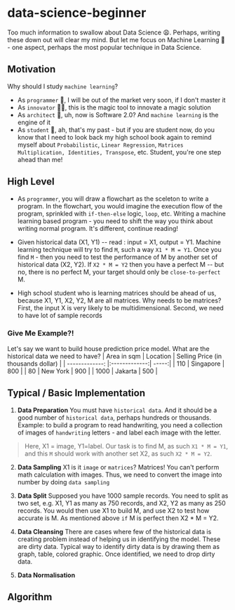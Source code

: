 # data-science-beginner
Too much information to swallow about Data Science :weary:. Perhaps, writing these down out will clear my mind. But let me focus on Machine Learning :slot_machine: - one aspect, perhaps the most popular technique in Data Science.

## Motivation
Why should I study `machine learning`?
* As `programmer` :older_woman:, I will be out of the market very soon, if I don't master it
* As `innovator` :man_with_turban:, this is the magic tool to innovate a magic solution
* As `architect` :construction_worker:, uh, now is Software 2.0? And `machine learning` is the engine of it
* As `student` :girl:, ah, that's my past - but if you are student now, do you know that I need to look back my high school book again to remind myself about `Probabilistic`, `Linear Regression`, `Matrices Multiplication, Identities, Transpose`, etc. Student, you're one step ahead than me!

## High Level
* As `programmer`, you will draw a flowchart as the sceleton to write a program. In the flowchart, you would imagine the execution flow of the program, sprinkled with `if-then-else` logic, `loop`, etc. Writing a machine learning based program - you need to shift the way you think about writing normal program. It's different, continue reading!

* Given historical data (X1, Y1) -- read : input = X1, output = Y1. Machine learning technique will try to find `M`, such a way `X1 * M = Y1`. Once you find `M` - then you need to test the performance of M by another set of historical data (X2, Y2). If `X2 * M = Y2` then you have a perfect M -- but no, there is no perfect M, your target should only be `close-to-perfect` M.

* High school student who is learning matrices should be ahead of us, because X1, Y1, X2, Y2, M are all matrices. Why needs to be matrices? First, the input X is very likely to be multidimensional. Second, we need to have lot of sample records

### Give Me Example?!
Let's say we want to build house prediction price model.
What are the historical data we need to have?
| Area in sqm   | Location      | Selling Price (in thousands dollar)  |
| -------------: |:-------------:| -----:|
| 110      | Singapore | 800 |
| 80      | New York      |   900 |
| 1000 | Jakarta      |    500 |

## Typical / Basic Implementation

1. **Data Preparation** You must have `historical data`. And it should be a good number of `historical data`, perhaps hundreds or thousands. Example: to build a program to read handwriting, you need a collection of images of `handwriting` letters - and label each image with the letter. 

> Here, X1 = image, Y1=label. Our task is to find M, as such `X1 * M = Y1`, and this `M` should work with another set X2, as such `X2 * M = Y2`. 

2. **Data Sampling** X1 is it `image` or `matrices`? Matrices! You can't perform math calculation with images. Thus, we need to convert the image into number by doing `data sampling`

3. **Data Split** Supposed you have 1000 sample records. You need to split as two set, e.g. X1, Y1 as many as 750 records, and X2, Y2 as many as 250 records. You would then use X1 to build M, and use X2 to test how accurate is M. As mentioned above `if` M is perfect then X2 * M = Y2.

4. **Data Cleansing** There are cases where few of the historical data is creating problem instead of helping us in identifying the model. These are dirty data. Typical way to identify dirty data is by drawing them as graph, table, colored graphic. Once identified, we need to drop dirty data.

5. **Data Normalisation**




## Algorithm


